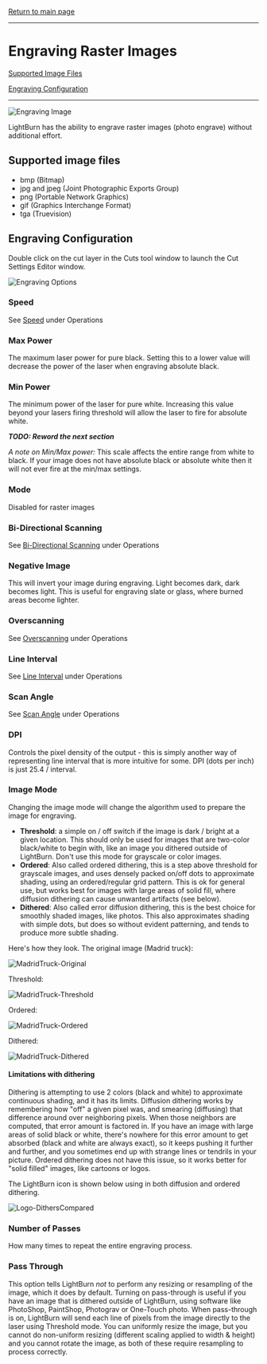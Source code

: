 [Return to main page](README.md)

----

# Engraving Raster Images

[Supported Image Files](#supported)

[Engraving Configuration](#configuration)

-----

![Engraving Image](img/EngravingImage.PNG)

LightBurn has the ability to engrave raster images (photo engrave) without additional effort.

<a name="supported"></a>
## Supported image files

* bmp (Bitmap)
* jpg and jpeg (Joint Photographic Exports Group)
* png (Portable Network Graphics) 
* gif (Graphics Interchange Format)
* tga (Truevision)

<a name="configuration"></a>
## Engraving Configuration

Double click on the cut layer in the Cuts tool window to launch the Cut Settings Editor window.

![Engraving Options](/img/EngravingOptions.PNG)

### Speed

See [Speed](/Operations.md#speed) under Operations

### Max Power

The maximum laser power for pure black. Setting this to a lower value will decrease the power of the laser when engraving absolute black. 

### Min Power

The minimum power of the laser for pure white. Increasing this value beyond your lasers firing threshold will allow the laser to fire for absolute white.

***TODO: Reword the next section***

*A note on Min/Max power:* This scale affects the entire range from white to black. If your image does not have absolute black or absolute white then it will not ever fire at the min/max settings. 

### Mode

Disabled for raster images

### Bi-Directional Scanning

See [Bi-Directional Scanning](/Operations.md#bidirectional) under Operations

### Negative Image

This will invert your image during engraving. Light becomes dark, dark becomes light. This is useful for engraving slate or glass, where burned areas become lighter.

### Overscanning

See [Overscanning](/Operations.md#overscanning) under Operations

### Line Interval

See [Line Interval](/Operations.md#lineinterval) under Operations

### Scan Angle

See [Scan Angle](/Operations.md#scanangle) under Operations

### DPI

Controls the pixel density of the output - this is simply another way of representing line interval that is more intuitive for some.  DPI (dots per inch) is just 25.4 / interval.

### Image Mode

Changing the image mode will change the algorithm used to prepare the image for engraving.

- **Threshold**: a simple on / off switch if the image is dark / bright at a given location. This should only be used for images that are two-color black/white to begin with, like an image you dithered outside of LightBurn.  Don't use this mode for grayscale or color images.
- **Ordered**: Also called ordered dithering, this is a step above threshold for grayscale images, and uses densely packed on/off dots to approximate shading, using an ordered/regular grid pattern. This is ok for general use, but works best for images with large areas of solid fill, where diffusion dithering can cause unwanted artifacts (see below).
- **Dithered**: Also called error diffusion dithering, this is the best choice for smoothly shaded images, like photos. This also approximates shading with simple dots, but does so without evident patterning, and tends to produce more subtle shading.

Here's how they look.  The original image (Madrid truck):

![MadridTruck-Original](img/MadridTruck-Original.png)

Threshold:

![MadridTruck-Threshold](img/MadridTruck-Threshold.png)

Ordered:

![MadridTruck-Ordered](img/MadridTruck-Ordered.png)

Dithered:

![MadridTruck-Dithered](img/MadridTruck-Dithered.png)



#### Limitations with dithering

Dithering is attempting to use 2 colors (black and white) to approximate continuous shading, and it has its limits. Diffusion dithering works by remembering how "off" a given pixel was, and smearing (diffusing) that difference around over neighboring pixels. When those neighbors are computed, that error amount is factored in. If you have an image with large areas of solid black or white, there's nowhere for this error amount to get absorbed (black and white are always exact), so it keeps pushing it further and further, and you sometimes end up with strange lines or tendrils in your picture. Ordered dithering does not have this issue, so it works better for "solid filled" images, like cartoons or logos.

The LightBurn icon is shown below using in both diffusion and ordered dithering.

![Logo-DithersCompared](img/Logo-DithersCompared.png)

### Number of Passes

How many times to repeat the entire engraving process.

### Pass Through

This option tells LightBurn *not* to perform any resizing or resampling of the image, which it does by default. Turning on pass-through is useful if you have an image that is dithered outside of LightBurn, using software like PhotoShop, PaintShop, Photograv or One-Touch photo.  When pass-through is on, LightBurn will send each line of pixels from the image directly to the laser using Threshold mode.  You can uniformly resize the image, but you cannot do non-uniform resizing (different scaling applied to width & height)  and you cannot rotate the image, as both of these require resampling to process correctly.